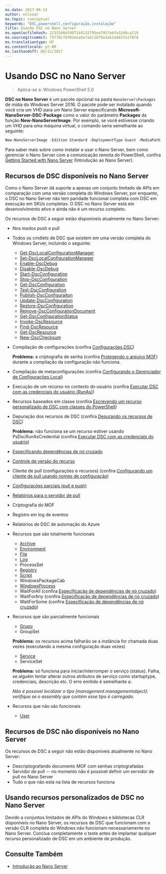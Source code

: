 ```yaml
---
ms.date: 2017-06-12
author: eslesar
ms.topic: conceptual
keywords: "DSC,powershell,configuração,instalação"
title: Usando DSC no Nano Server
ms.openlocfilehash: 2233106bfd07144132f95ea7957ebfa3248ca219
ms.sourcegitcommit: 75f70c7df01eea5e7a2c16f9a3ab1dd437a1f8fd
ms.translationtype: HT
ms.contentlocale: pt-BR
ms.lasthandoff: 06/12/2017
---
```

<a id="using-dsc-on-nano-server" class="xliff"></a>
# Usando DSC no Nano Server

> Aplica-se a: Windows PowerShell 5.0

**DSC no Nano Server** é um pacote opcional na pasta `NanoServer\Packages` de mídia do Windows Server 2016. O pacote pode ser instalado quando você cria um VHD para um Nano Server especificando **Microsoft-NanoServer-DSC-Package** como o valor do parâmetro **Packages** da função **New-NanoServerImage**. Por exemplo, se você estivesse criando um VHD para uma máquina virtual, o comando seria semelhante ao seguinte:

```powershell
New-NanoServerImage -Edition Standard -DeploymentType Guest -MediaPath f:\ -BasePath .\Base -TargetPath .\Nano1\Nano.vhd -ComputerName Nano1 -Packages Microsoft-NanoServer-DSC-Package
```

Para saber mais sobre como instalar e usar o Nano Server, bem como gerenciar o Nano Server com a comunicação remota do PowerShell, confira [Getting Started with Nano Server](https://technet.microsoft.com/en-us/library/mt126167.aspx) (Introdução ao Nano Server).


<a id="dsc-features-available-on-nano-server" class="xliff"></a>
## Recursos de DSC disponíveis no Nano Server

 Como o Nano Server dá suporte a apenas um conjunto limitado de APIs em comparação com uma versão completa do Windows Server, por enquanto, o DSC no Nano Server não tem paridade funcional completa com DSC em execução em SKUs completas. O DSC no Nano Server está em desenvolvimento ativo e ainda não é um recurso completo.
 
 Os recursos de DSC a seguir estão disponíveis atualmente no Nano Server: 


* Nos modos push e pull

* Todos os cmdlets de DSC que existem em uma versão completa do Windows Server, incluindo o seguinte: 
  * [Get-DscLocalConfigurationManager](https://technet.microsoft.com/en-us/library/dn407378.aspx)
  * [Set-DscLocalConfigurationManager](https://technet.microsoft.com/en-us/library/dn521621.aspx)   
  * [Enable-DscDebug](https://technet.microsoft.com/en-us/library/mt517870.aspx)
  * [Disable-DscDebug](https://technet.microsoft.com/en-us/library/mt517872.aspx)       
  * [Start-DscConfiguration](https://technet.microsoft.com/en-us/library/dn521623.aspx)
  * [Stop-DscConfiguration](https://technet.microsoft.com/en-us/library/mt143542.aspx)
  * [Get-DscConfiguration](https://technet.microsoft.com/en-us/library/dn407379.aspx)
  * [Test-DscConfiguration](https://technet.microsoft.com/en-us/library/dn407382.aspx)      
  * [Publish-DscConfiguraiton](https://technet.microsoft.com/en-us/library/mt517875.aspx) 
  * [Update-DscConfiguration](https://technet.microsoft.com/en-us/library/mt143541.aspx)
  * [Restore-DscConfiguration](https://technet.microsoft.com/en-us/library/dn407383.aspx)
  * [Remove-DscConfigurationDocument](https://technet.microsoft.com/en-us/library/mt143544.aspx)
  * [Get-DscConfigurationStatus](https://technet.microsoft.com/en-us/library/mt517868.aspx)
  * [Invoke-DscResource](https://technet.microsoft.com/en-us/library/mt517869.aspx)
  * [Find-DscResource](https://technet.microsoft.com/en-us/library/mt517874.aspx)
  * [Get-DscResource](https://technet.microsoft.com/en-us/library/dn521625.aspx)
  * [New-DscChecksum](https://technet.microsoft.com/en-us/library/dn521622.aspx)    

* Compilação de configurações (confira [Configurações DSC](configurations.md))

  **Problema:** a criptografia de senha (confira [Protegendo o arquivo MOF](securemof.md)) durante a compilação da configuração não funciona.

* Compilação de metaconfigurações (confira [Configurando o Gerenciador de Configurações Local](metaConfig.md))

* Execução de um recurso no contexto do usuário (confira [Executar DSC com as credenciais do usuário (RunAs)](runAsUser.md))

* Recursos baseados em classe (confira [Escrevendo um recurso personalizado de DSC com classes do PowerShell](authoringResourceClass.md))

* Depuração dos recursos de DSC (confira [Depurando os recursos de DSC](debugresource.md))
  
  **Problema:** não funciona se um recurso estiver usando PsDscRunAsCredential (confira [Executar DSC com as credenciais do usuário](runAsUser.md))

* [Especificando dependências de nó cruzado](crossNodeDependencies.md) 

* [Controle de versão do recurso](sxsResource.md)

* Cliente de pull (configurações e recursos) (confira [Configurando um cliente de pull usando nomes de configuração](pullClientConfigNames.md))

* [Configurações parciais (pull e push)](partialConfigs.md)

* [Relatórios para o servidor de pull](reportServer.md) 

* Criptografia do MOF

* Registro em log de eventos

* Relatórios de DSC de automação do Azure

* Recursos que são totalmente funcionais
  * [Archive](archiveResource.md)
  * [Environment](environmentResource.md)
  * [File](fileResource.md)
  * [Log](logResource.md)
  * ProcessSet
  * [Registry](registryResource.md)
  * [Script](scriptResource.md)
  * WindowsPackageCab
  * [WindowsProcess](windowsProcessResource.md)
  * WaitForAll (confira [Especificação de dependências de nó cruzado](crossNodeDependencies.md))
  * WaitForAny (confira [Especificação de dependências de nó cruzado](crossNodeDependencies.md))
  * WaitForSome (confira [Especificação de dependências de nó cruzado](crossNodeDependencies.md))

* Recursos que são parcialmente funcionais
  * [Grupo](groupResource.md)
  * GroupSet
  
  **Problema:** os recursos acima falharão se a instância for chamada duas vezes (executando a mesma configuração duas vezes)
  
  * [Service](serviceResource.md)
  * ServiceSet
  
  **Problema:** só funciona para iniciar/interromper o serviço (status). Falha, se alguém tentar alterar outros atributos de serviço como startuptype, credenciais, descrição etc. O erro emitido é semelhante a:
  
  *Não é possível localizar o tipo [management.managementobject]: verifique se o assembly que contém esse tipo é carregado.*
  
* Recursos que não são funcionais
  * [User](userResource.md)
  

<a id="dsc-features-not-available-on-nano-server" class="xliff"></a>
## Recursos de DSC não disponíveis no Nano Server

Os recursos de DSC a seguir não estão disponíveis atualmente no Nano Server:

* Descriptografando documento MOF com senhas criptografadas 
* Servidor de pull -- no momento não é possível definir um servidor de pull no Nano Server
* Tudo o que não está na lista de recursos funciona

<a id="using-custom-dsc-resources-on-nano-server" class="xliff"></a>
## Usando recursos personalizados de DSC no Nano Server
 
Devido a conjuntos limitados de APIs do Windows e bibliotecas CLR disponíveis no Nano Server, os recursos de DSC que funcionam com a versão CLR completa do Windows não funcionam necessariamente no Nano Server. Conclua completamente o teste antes de implantar qualquer recurso personalizado de DSC em um ambiente de produção.

<a id="see-also" class="xliff"></a>
## Consulte Também
- [Introdução ao Nano Server](https://technet.microsoft.com/en-us/library/mt126167.aspx)

